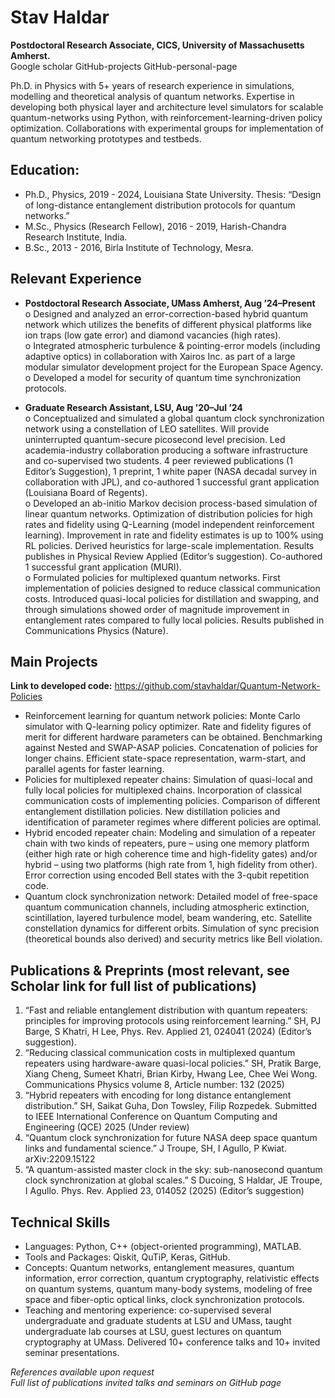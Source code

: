 # Stav Haldar  
**Postdoctoral Research Associate, CICS, University of Massachusetts Amherst.**  
Google scholar  GitHub-projects  GitHub-personal-page

Ph.D. in Physics with 5+ years of research experience in simulations, modelling and theoretical analysis of quantum networks. Expertise in developing both physical layer and architecture level simulators for scalable quantum-networks using Python, with reinforcement-learning-driven policy optimization. Collaborations with experimental groups for implementation of quantum networking prototypes and testbeds.

## Education:
- Ph.D., Physics, 2019 - 2024, Louisiana State University. Thesis: “Design of long-distance entanglement distribution protocols for quantum networks.”
- M.Sc., Physics (Research Fellow), 2016 - 2019, Harish-Chandra Research Institute, India.
- B.Sc., 2013 - 2016, Birla Institute of Technology, Mesra.

## Relevant Experience
- **Postdoctoral Research Associate, UMass Amherst, Aug ’24–Present**  
  o Designed and analyzed an error-correction-based hybrid quantum network which utilizes the benefits of different physical platforms like ion traps (low gate error) and diamond vacancies (high rates).  
  o Integrated atmospheric turbulence & pointing-error models (including adaptive optics) in collaboration with Xairos Inc. as part of a large modular simulator development project for the European Space Agency.  
  o Developed a model for security of quantum time synchronization protocols.

- **Graduate Research Assistant, LSU, Aug ’20–Jul ’24**  
  o Conceptualized and simulated a global quantum clock synchronization network using a constellation of LEO satellites. Will provide uninterrupted quantum-secure picosecond level precision. Led academia-industry collaboration producing a software infrastructure and co-supervised two students. 4 peer reviewed publications (1 Editor’s Suggestion), 1 preprint, 1 white paper (NASA decadal survey in collaboration with JPL), and co-authored 1 successful grant application (Louisiana Board of Regents).  
  o Developed an ab-initio Markov decision process-based simulation of linear quantum networks. Optimization of distribution policies for high rates and fidelity using Q-Learning (model independent reinforcement learning). Improvement in rate and fidelity estimates is up to 100% using RL policies. Derived heuristics for large-scale implementation. Results publishes in Physical Review Applied (Editor’s suggestion). Co-authored 1 successful grant application (MURI).  
  o Formulated policies for multiplexed quantum networks. First implementation of policies designed to reduce classical communication costs. Introduced quasi-local policies for distillation and swapping, and through simulations showed order of magnitude improvement in entanglement rates compared to fully local policies. Results published in Communications Physics (Nature).

## Main Projects  
**Link to developed code:** https://github.com/stavhaldar/Quantum-Network-Policies  
- Reinforcement learning for quantum network policies: Monte Carlo simulator with Q-learning policy optimizer. Rate and fidelity figures of merit for different hardware parameters can be obtained. Benchmarking against Nested and SWAP-ASAP policies. Concatenation of policies for longer chains. Efficient state-space representation, warm-start, and parallel agents for faster learning.  
- Policies for multiplexed repeater chains: Simulation of quasi-local and fully local policies for multiplexed chains. Incorporation of classical communication costs of implementing policies. Comparison of different entanglement distillation policies. New distillation policies and identification of parameter regimes where different policies are optimal.  
- Hybrid encoded repeater chain: Modeling and simulation of a repeater chain with two kinds of repeaters, pure – using one memory platform (either high rate or high coherence time and high-fidelity gates) and/or hybrid – using two platforms (high rate from 1, high fidelity from other). Error correction using encoded Bell states with the 3-qubit repetition code.  
- Quantum clock synchronization network: Detailed model of free-space quantum communication channels, including atmospheric extinction, scintillation, layered turbulence model, beam wandering, etc. Satellite constellation dynamics for different orbits. Simulation of sync precision (theoretical bounds also derived) and security metrics like Bell violation.

## Publications & Preprints (most relevant, see Scholar link for full list of publications)
1. “Fast and reliable entanglement distribution with quantum repeaters: principles for improving protocols using reinforcement learning.” SH, PJ Barge, S Khatri, H Lee, Phys. Rev. Applied 21, 024041 (2024) (Editor’s suggestion).  
2. “Reducing classical communication costs in multiplexed quantum repeaters using hardware-aware quasi-local policies.” SH, Pratik Barge, Xiang Cheng, Sumeet Khatri, Brian Kirby, Hwang Lee, Chee Wei Wong. Communications Physics volume 8, Article number: 132 (2025)  
3. “Hybrid repeaters with encoding for long distance entanglement distribution.” SH, Saikat Guha, Don Towsley, Filip Rozpedek. Submitted to IEEE International Conference on Quantum Computing and Engineering (QCE) 2025 (Under review)  
4. “Quantum clock synchronization for future NASA deep space quantum links and fundamental science.” J Troupe, SH, I Agullo, P Kwiat. arXiv:2209.15122  
5. “A quantum-assisted master clock in the sky: sub-nanosecond quantum clock synchronization at global scales.” S Ducoing, S Haldar, JE Troupe, I Agullo. Phys. Rev. Applied 23, 014052 (2025) (Editor’s suggestion)

## Technical Skills
- Languages: Python, C++ (object-oriented programming), MATLAB.  
- Tools and Packages: Qiskit, QuTiP, Keras, GitHub.  
- Concepts: Quantum networks, entanglement measures, quantum information, error correction, quantum cryptography, relativistic effects on quantum systems, quantum many-body systems, modeling of free space and fiber-optic optical links, clock synchronization protocols.  
- Teaching and mentoring experience: co-supervised several undergraduate and graduate students at LSU and UMass, taught undergraduate lab courses at LSU, guest lectures on quantum cryptography at UMass. Delivered 10+ conference talks and 10+ invited seminar presentations.

*References available upon request*  
*Full list of publications invited talks and seminars on GitHub page*
